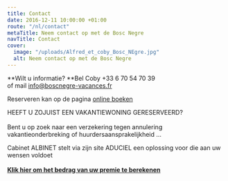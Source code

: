```yaml
---
title: Contact
date: 2016-12-11 10:00:00 +01:00
route: "/nl/contact"
metaTitle: Neem contact op met de Bosc Negre
navTitle: Contact
cover:
  image: "/uploads/Alfred_et_coby_Bosc_NEgre.jpg"
  alt: Neem contact op met de Bosc Negre
---
```


**Wilt u informatie? **Bel Coby \+33 6 70 54 70 39\
of mail [info@boscnegre-vacances.fr](mailto:info@boscnegre-vacances.fr)

Reserveren kan op de pagina [online boeken](https://premium.secureholiday.net/nl/14230/) 

HEEFT U ZOJUIST EEN VAKANTIEWONING GERESERVEERD?\
 \
Bent u op zoek naar een verzekering tegen annulering vakantieonderbreking of huurdersaansprakelijkheid ...

Cabinet ALBINET stelt via zijn site ADUCIEL een oplossing voor die aan uw wensen voldoet \
 \
**[Klik hier om het bedrag van uw premie te berekenen](http://www.aduciel.fr/Particuliers/Vacances/adar-assurance-annulation-partenaires.aspx?lang=nl&id=641500)**